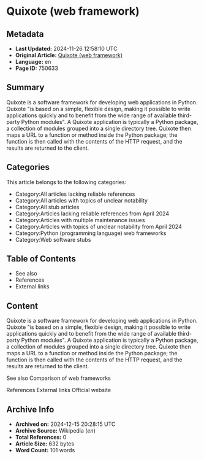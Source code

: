 # Quixote (web framework)

## Metadata
- **Last Updated:** 2024-11-26 12:58:10 UTC
- **Original Article:** [Quixote (web framework)](https://en.wikipedia.org/wiki/Quixote_(web_framework))
- **Language:** en
- **Page ID:** 750633

## Summary
Quixote is a software framework for developing web applications in Python. Quixote "is based on a simple, flexible design, making it possible to write applications quickly and to benefit from the wide range of available third-party Python modules".
A Quixote application is typically a Python package, a collection of modules grouped into a single directory tree. Quixote then maps a URL to a function or method inside the Python package; the function is then called with the contents of the HTTP request, and the results are returned to the client.

## Categories
This article belongs to the following categories:

- Category:All articles lacking reliable references
- Category:All articles with topics of unclear notability
- Category:All stub articles
- Category:Articles lacking reliable references from April 2024
- Category:Articles with multiple maintenance issues
- Category:Articles with topics of unclear notability from April 2024
- Category:Python (programming language) web frameworks
- Category:Web software stubs

## Table of Contents

- See also
- References
- External links

## Content

Quixote is a software framework for developing web applications in Python. Quixote "is based on a simple, flexible design, making it possible to write applications quickly and to benefit from the wide range of available third-party Python modules".
A Quixote application is typically a Python package, a collection of modules grouped into a single directory tree. Quixote then maps a URL to a function or method inside the Python package; the function is then called with the contents of the HTTP request, and the results are returned to the client.

See also
Comparison of web frameworks

References
External links
Official website

## Archive Info
- **Archived on:** 2024-12-15 20:28:15 UTC
- **Archive Source:** Wikipedia (_en_)
- **Total References:** 0
- **Article Size:** 632 bytes
- **Word Count:** 101 words
